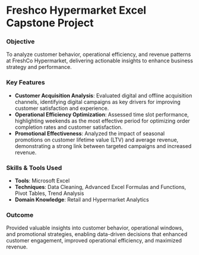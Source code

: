# Freshco Hypermarket Excel Capstone Project

### **Objective**  
To analyze customer behavior, operational efficiency, and revenue patterns at FreshCo Hypermarket, delivering actionable insights to enhance business strategy and performance.  

### **Key Features**  
- **Customer Acquisition Analysis**: Evaluated digital and offline acquisition channels, identifying digital campaigns as key drivers for improving customer satisfaction and experience.  
- **Operational Efficiency Optimization**: Assessed time slot performance, highlighting weekends as the most effective period for optimizing order completion rates and customer satisfaction.  
- **Promotional Effectiveness**: Analyzed the impact of seasonal promotions on customer lifetime value (LTV) and average revenue, demonstrating a strong link between targeted campaigns and increased revenue.  

### **Skills & Tools Used**  
- **Tools**: Microsoft Excel  
- **Techniques**: Data Cleaning, Advanced Excel Formulas and Functions, Pivot Tables, Trend Analysis  
- **Domain Knowledge**: Retail and Hypermarket Analytics  

### **Outcome**  
Provided valuable insights into customer behavior, operational windows, and promotional strategies, enabling data-driven decisions that enhanced customer engagement, improved operational efficiency, and maximized revenue.

